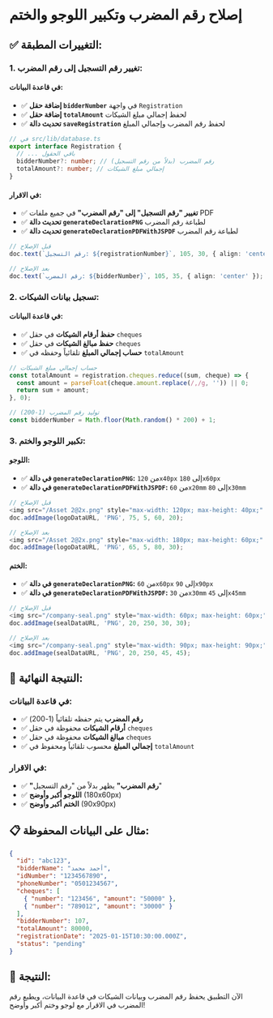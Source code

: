 # إصلاح رقم المضرب وتكبير اللوجو والختم

## ✅ **التغييرات المطبقة:**

### 1. **تغيير رقم التسجيل إلى رقم المضرب:**

#### **في قاعدة البيانات:**
- ✅ **إضافة حقل `bidderNumber`** في واجهة `Registration`
- ✅ **إضافة حقل `totalAmount`** لحفظ إجمالي مبلغ الشيكات
- ✅ **تحديث دالة `saveRegistration`** لحفظ رقم المضرب وإجمالي المبلغ

```typescript
// في src/lib/database.ts
export interface Registration {
  // ... باقي الحقول
  bidderNumber?: number; // رقم المضرب (بدلاً من رقم التسجيل)
  totalAmount?: number; // إجمالي مبلغ الشيكات
}
```

#### **في الاقرار:**
- ✅ **تغيير "رقم التسجيل" إلى "رقم المضرب"** في جميع ملفات PDF
- ✅ **تحديث دالة `generateDeclarationPNG`** لطباعة رقم المضرب
- ✅ **تحديث دالة `generateDeclarationPDFWithJSPDF`** لطباعة رقم المضرب

```typescript
// قبل الإصلاح
doc.text(`رقم التسجيل: ${registrationNumber}`, 105, 30, { align: 'center' });

// بعد الإصلاح
doc.text(`رقم المضرب: ${bidderNumber}`, 105, 35, { align: 'center' });
```

### 2. **تسجيل بيانات الشيكات:**

#### **في قاعدة البيانات:**
- ✅ **حفظ أرقام الشيكات** في حقل `cheques`
- ✅ **حفظ مبالغ الشيكات** في حقل `cheques`
- ✅ **حساب إجمالي المبلغ** تلقائياً وحفظه في `totalAmount`

```typescript
// حساب إجمالي مبلغ الشيكات
const totalAmount = registration.cheques.reduce((sum, cheque) => {
  const amount = parseFloat(cheque.amount.replace(/,/g, '')) || 0;
  return sum + amount;
}, 0);

// توليد رقم المضرب (1-200)
const bidderNumber = Math.floor(Math.random() * 200) + 1;
```

### 3. **تكبير اللوجو والختم:**

#### **اللوجو:**
- ✅ **في دالة `generateDeclarationPNG`:** من `120x40px` إلى `180x60px`
- ✅ **في دالة `generateDeclarationPDFWithJSPDF`:** من `60x20mm` إلى `80x30mm`

```typescript
// قبل الإصلاح
<img src="/Asset 2@2x.png" style="max-width: 120px; max-height: 40px;" />
doc.addImage(logoDataURL, 'PNG', 75, 5, 60, 20);

// بعد الإصلاح
<img src="/Asset 2@2x.png" style="max-width: 180px; max-height: 60px;" />
doc.addImage(logoDataURL, 'PNG', 65, 5, 80, 30);
```

#### **الختم:**
- ✅ **في دالة `generateDeclarationPNG`:** من `60x60px` إلى `90x90px`
- ✅ **في دالة `generateDeclarationPDFWithJSPDF`:** من `30x30mm` إلى `45x45mm`

```typescript
// قبل الإصلاح
<img src="/company-seal.png" style="max-width: 60px; max-height: 60px;" />
doc.addImage(sealDataURL, 'PNG', 20, 250, 30, 30);

// بعد الإصلاح
<img src="/company-seal.png" style="max-width: 90px; max-height: 90px;" />
doc.addImage(sealDataURL, 'PNG', 20, 250, 45, 45);
```

## 🎯 **النتيجة النهائية:**

### **في قاعدة البيانات:**
- ✅ **رقم المضرب** يتم حفظه تلقائياً (1-200)
- ✅ **أرقام الشيكات** محفوظة في حقل `cheques`
- ✅ **مبالغ الشيكات** محفوظة في حقل `cheques`
- ✅ **إجمالي المبلغ** محسوب تلقائياً ومحفوظ في `totalAmount`

### **في الاقرار:**
- ✅ **"رقم المضرب"** يظهر بدلاً من "رقم التسجيل"
- ✅ **اللوجو أكبر وأوضح** (180x60px)
- ✅ **الختم أكبر وأوضح** (90x90px)

## 📋 **مثال على البيانات المحفوظة:**

```json
{
  "id": "abc123",
  "bidderName": "أحمد محمد",
  "idNumber": "1234567890",
  "phoneNumber": "0501234567",
  "cheques": [
    { "number": "123456", "amount": "50000" },
    { "number": "789012", "amount": "30000" }
  ],
  "bidderNumber": 107,
  "totalAmount": 80000,
  "registrationDate": "2025-01-15T10:30:00.000Z",
  "status": "pending"
}
```

## 🎉 **النتيجة:**
الآن التطبيق يحفظ رقم المضرب وبيانات الشيكات في قاعدة البيانات، ويطبع رقم المضرب في الاقرار مع لوجو وختم أكبر وأوضح!

